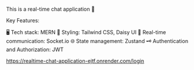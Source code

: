 This is a real-time chat application 📲

Key Features:

🖥️ Tech stack: MERN
🎨 Styling: Tailwind CSS, Daisy UI
💬 Real-time communication: Socket.io
🌐 State management: Zustand
🗝️ Authentication and Authorization: JWT

https://realtime-chat-application-ejtf.onrender.com/login

